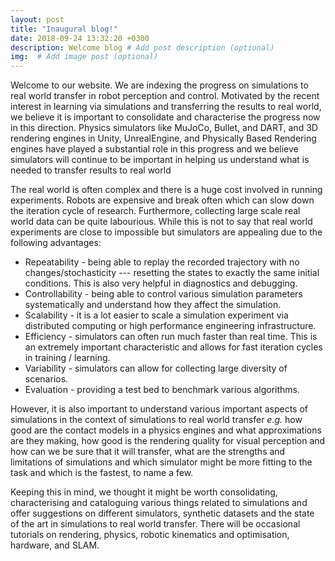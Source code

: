 ```yaml
---
layout: post
title: "Inaugural blog!"
date: 2018-09-24 13:32:20 +0300
description: Welcome blog # Add post description (optional)
img:  # Add image post (optional)
---
```


Welcome to our website. We are indexing the progress on simulations to real world transfer in robot perception and control. Motivated by the recent interest in learning via simulations and transferring the results to real world, we believe it is important to consolidate and characterise the progress now in this direction. Physics simulators like MuJoCo, Bullet, and DART, and 3D rendering engines in Unity, UnrealEngine, and Physically Based Rendering engines have played a substantial role in this progress and we believe simulators will continue to be important in helping us understand what is needed to transfer results to real world

The real world is often complex and there is a huge cost involved in running experiments. Robots are expensive and break often which can slow down the iteration cycle of research. Furthermore, collecting large scale real world data can be quite labourious. While this is not to say that real world experiments are close to impossible but simulators are appealing due to the following advantages\: 

* Repeatability - being able to replay the recorded trajectory with no changes/stochasticity --- resetting the states to exactly the same initial conditions. This is also very helpful in diagnostics and debugging.
* Controllability - being able to control various simulation parameters systematically and understand how they affect the simulation. 
* Scalability - it is a lot easier to scale a simulation experiment via distributed computing or high performance engineering infrastructure.
* Efficiency - simulators can often run much faster than real time. This is an extremely important characteristic and allows for fast iteration cycles in training / learning.
* Variability - simulators can allow for collecting large diversity of scenarios.
* Evaluation - providing a test bed to benchmark various algorithms.


However, it is also important to understand various important aspects of simulations in the context of simulations to real world transfer *e.g.* how good are the contact models in a physics engines and what approximations are they making, how good is the rendering quality for visual perception and how can we be sure that it will transfer, what are the strengths and limitations of simulations and which simulator might be more fitting to the task and which is the fastest, to name a few.

Keeping this in mind, we thought it might be worth consolidating, characterising and cataloguing various things related to simulations and offer suggestions on different simulators, synthetic datasets and the state of the art in simulations to real world transfer. There will be occasional tutorials on rendering, physics, robotic kinematics and optimisation, hardware, and SLAM.



<!--{% highlight ruby %}
def print_hi(name)
  puts "Hi, #{name}"
end
print_hi('Tom')
#=> prints 'Hi, Tom' to STDOUT.
{% endhighlight %}

-->
